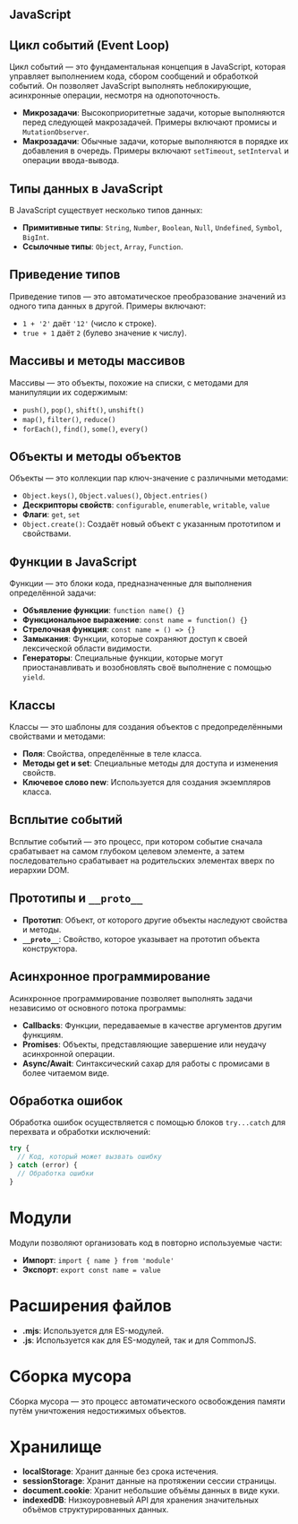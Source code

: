 ## JavaScript

## Цикл событий (Event Loop)

Цикл событий — это фундаментальная концепция в JavaScript, которая управляет выполнением кода, сбором сообщений и обработкой событий. Он позволяет JavaScript выполнять неблокирующие, асинхронные операции, несмотря на однопоточность.

- **Микрозадачи**: Высокоприоритетные задачи, которые выполняются перед следующей макрозадачей. Примеры включают промисы и `MutationObserver`.
- **Макрозадачи**: Обычные задачи, которые выполняются в порядке их добавления в очередь. Примеры включают `setTimeout`, `setInterval` и операции ввода-вывода.

## Типы данных в JavaScript

В JavaScript существует несколько типов данных:

- **Примитивные типы**: `String`, `Number`, `Boolean`, `Null`, `Undefined`, `Symbol`, `BigInt`.
- **Ссылочные типы**: `Object`, `Array`, `Function`.

## Приведение типов

Приведение типов — это автоматическое преобразование значений из одного типа данных в другой. Примеры включают:

- `1 + '2'` даёт `'12'` (число к строке).
- `true + 1` даёт `2` (булево значение к числу).

## Массивы и методы массивов

Массивы — это объекты, похожие на списки, с методами для манипуляции их содержимым:

- `push()`, `pop()`, `shift()`, `unshift()`
- `map()`, `filter()`, `reduce()`
- `forEach()`, `find()`, `some()`, `every()`

## Объекты и методы объектов

Объекты — это коллекции пар ключ-значение с различными методами:

- `Object.keys()`, `Object.values()`, `Object.entries()`
- **Дескрипторы свойств**: `configurable`, `enumerable`, `writable`, `value`
- **Флаги**: `get`, `set`
- `Object.create()`: Создаёт новый объект с указанным прототипом и свойствами.

## Функции в JavaScript

Функции — это блоки кода, предназначенные для выполнения определённой задачи:

- **Объявление функции**: `function name() {}`
- **Функциональное выражение**: `const name = function() {}`
- **Стрелочная функция**: `const name = () => {}`
- **Замыкания**: Функции, которые сохраняют доступ к своей лексической области видимости.
- **Генераторы**: Специальные функции, которые могут приостанавливать и возобновлять своё выполнение с помощью `yield`.

## Классы

Классы — это шаблоны для создания объектов с предопределёнными свойствами и методами:

- **Поля**: Свойства, определённые в теле класса.
- **Методы get и set**: Специальные методы для доступа и изменения свойств.
- **Ключевое слово new**: Используется для создания экземпляров класса.

## Всплытие событий

Всплытие событий — это процесс, при котором событие сначала срабатывает на самом глубоком целевом элементе, а затем последовательно срабатывает на родительских элементах вверх по иерархии DOM.

## Прототипы и `__proto__`

- **Прототип**: Объект, от которого другие объекты наследуют свойства и методы.
- **`__proto__`**: Свойство, которое указывает на прототип объекта конструктора.

## Асинхронное программирование

Асинхронное программирование позволяет выполнять задачи независимо от основного потока программы:

- **Callbacks**: Функции, передаваемые в качестве аргументов другим функциям.
- **Promises**: Объекты, представляющие завершение или неудачу асинхронной операции.
- **Async/Await**: Синтаксический сахар для работы с промисами в более читаемом виде.

## Обработка ошибок

Обработка ошибок осуществляется с помощью блоков `try...catch` для перехвата и обработки исключений:

```javascript
try {
  // Код, который может вызвать ошибку
} catch (error) {
  // Обработка ошибки
}
```
# Модули

Модули позволяют организовать код в повторно используемые части:

- **Импорт**: `import { name } from 'module'`
- **Экспорт**: `export const name = value`

# Расширения файлов

- **.mjs**: Используется для ES-модулей.
- **.js**: Используется как для ES-модулей, так и для CommonJS.

# Сборка мусора

Сборка мусора — это процесс автоматического освобождения памяти путём уничтожения недостижимых объектов.

# Хранилище

- **localStorage**: Хранит данные без срока истечения.
- **sessionStorage**: Хранит данные на протяжении сессии страницы.
- **document.cookie**: Хранит небольшие объёмы данных в виде куки.
- **indexedDB**: Низкоуровневый API для хранения значительных объёмов структурированных данных.
